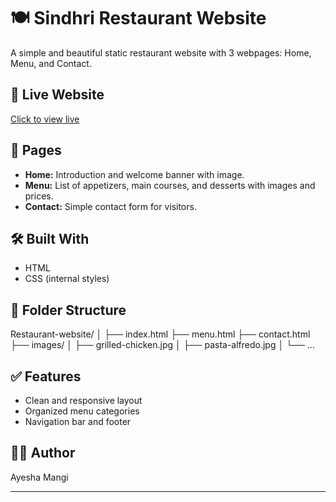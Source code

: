 # 🍽️ Sindhri Restaurant Website

A simple and beautiful static restaurant website with 3 webpages: Home, Menu, and Contact.

## 🔗 Live Website
[Click to view live](https://ayesha-mangi.github.io/Restaurant-website/)

## 📁 Pages
- **Home:** Introduction and welcome banner with image.
- **Menu:** List of appetizers, main courses, and desserts with images and prices.
- **Contact:** Simple contact form for visitors.

## 🛠️ Built With
- HTML
- CSS (internal styles)

## 📂 Folder Structure
Restaurant-website/
│
├── index.html
├── menu.html
├── contact.html
├── images/
│ ├── grilled-chicken.jpg
│ ├── pasta-alfredo.jpg
│ └── ...

## ✅ Features
- Clean and responsive layout
- Organized menu categories
- Navigation bar and footer

## 🙋‍♀️ Author
Ayesha Mangi

---
